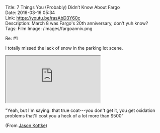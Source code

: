 Title: 7 Things You (Probably) Didn’t Know About Fargo  
Date: 2016-03-16 05:34  
Link: https://youtu.be/rasAbD3Y60c  
Description: March 8 was Fargo's 20th anniversary, don't yuh know?  
Tags: Film
Image: /images/fargoanniv.png  

Re: #1

I totally missed the lack of snow in the parking lot scene.

<iframe src="https://www.youtube.com/embed/rasAbD3Y60c" allowfullscreen></iframe>

"Yeah, but I'm saying: that true coat---you don't get it, you get oxidation problems that'll cost you a heck of a lot more than $500"

(From [Jason Kottke][1])

[1]: http://kottke.org/16/03/seven-things-you-didnt-know-about-fargo "Source post on kottke.org"